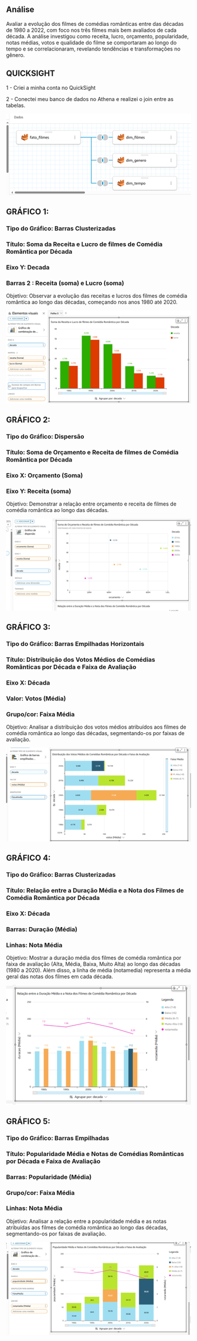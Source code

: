 ## Análise

Avaliar a evolução dos filmes de comédias românticas entre das décadas de 1980 a 2022, com foco nos três filmes mais bem avaliados de cada década. A análise investigou como receita, lucro, orçamento, popularidade, notas médias, votos e qualidade do filme se comportaram ao longo do tempo e se correlacionaram, revelando tendências e transformações no gênero.

## QUICKSIGHT

1 - Criei a minha conta no QuickSight

2 - Conectei meu banco de dados no Athena e realizei o join entre as tabelas.

![alt text](../evidencias/join.png)

## GRÁFICO 1: 

### Tipo do Gráfico: Barras Clusterizadas

### Título: Soma da Receita e Lucro de filmes de Comédia Romântica por Década

### Eixo Y: Decada

### Barras 2 : Receita (soma) e Lucro (soma)

Objetivo: Observar a evolução das receitas e lucros dos filmes de comédia romântica ao longo das décadas, começando nos anos 1980 até 2020.

![alt text](../evidencias/grafico_1.png)

## GRÁFICO 2: 

### Tipo do Gráfico: Dispersão

### Título: Soma de Orçamento e Receita de filmes de Comédia Romântica por Década

### Eixo X: Orçamento (Soma)

### Eixo Y: Receita (soma)

Objetivo: Demonstrar a relação entre orçamento e receita de filmes de comédia romântica ao longo das décadas.

![alt text](../evidencias/grafico_2.png)

## GRÁFICO 3: 

### Tipo do Gráfico: Barras Empilhadas Horizontais

### Título: Distribuição dos Votos Médios de Comédias Românticas por Década e Faixa de Avaliação

### Eixo X: Década

### Valor: Votos (Média)

### Grupo/cor: Faixa Média 

Objetivo: Analisar a distribuição dos votos médios atribuídos aos filmes de comédia romântica ao longo das décadas, segmentando-os por faixas de avaliação.

![alt text](../evidencias/grafico_3.png)

## GRÁFICO 4: 

### Tipo do Gráfico: Barras Clusterizadas

### Título: Relação entre a Duração Média e a Nota dos Filmes de Comédia Romântica por Década

### Eixo X: Década

### Barras: Duração (Média)

### Linhas: Nota Média

Objetivo: Mostrar a duração média dos filmes de comédia romântica por faixa de avaliação (Alta, Média, Baixa, Muito Alta) ao longo das décadas (1980 a 2020). Além disso, a linha de média (notamedia) representa a média geral das notas dos filmes em cada década.

![alt text](../evidencias/grafico_4.png)

## GRÁFICO 5: 

### Tipo do Gráfico: Barras Empilhadas

### Título: Popularidade Média e Notas de Comédias Românticas por Década e Faixa de Avaliação

### Barras: Popularidade (Média)

### Grupo/cor: Faixa Média

### Linhas: Nota Média

Objetivo: Analisar a relação entre a popularidade média e as notas atribuídas aos filmes de comédia romântica ao longo das décadas, segmentando-os por faixas de avaliação. 

![alt text](../evidencias/grafico_5.png)
